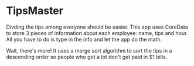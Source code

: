 # TipsMaster

Divding the tips among everyone should be easier. This app uses CoreData to store 3 pieces of information about each employee: name, tips and hour. All you have to do is type in the info and let the app do the math.

Wait, there's more! It uses a merge sort algorithm to sort the tips in a descending order so people who got a lot don't get paid in $1 bills.
